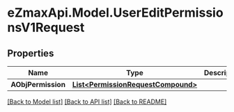 
# eZmaxApi.Model.UserEditPermissionsV1Request

## Properties

Name | Type | Description | Notes
------------ | ------------- | ------------- | -------------
**AObjPermission** | [**List&lt;PermissionRequestCompound&gt;**](PermissionRequestCompound.md) |  | 

[[Back to Model list]](../README.md#documentation-for-models)
[[Back to API list]](../README.md#documentation-for-api-endpoints)
[[Back to README]](../README.md)

